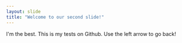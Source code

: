 ```yaml
---
layout: slide
title: "Welcome to our second slide!"
---
```

I'm the best. This is my tests on Github.
Use the left arrow to go back!
